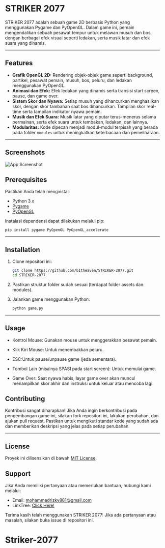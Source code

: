 # STRIKER 2077

STRIKER 2077 adalah sebuah game 2D berbasis Python yang menggunakan Pygame dan PyOpenGL. Dalam game ini, pemain mengendalikan sebuah pesawat tempur untuk melawan musuh dan bos, dengan berbagai efek visual seperti ledakan, serta musik latar dan efek suara yang dinamis.

---

## Features

- **Grafik OpenGL 2D:** Rendering objek-objek game seperti background, partikel, pesawat pemain, musuh, bos, peluru, dan ledakan menggunakan PyOpenGL.
- **Animasi dan Efek:** Efek ledakan yang dinamis serta transisi start screen, pause, dan game over.
- **Sistem Skor dan Nyawa:** Setiap musuh yang dihancurkan menghasilkan skor, dengan skor tambahan saat bos dihancurkan. Tampilan skor real-time serta tampilan indikator nyawa pemain.
- **Musik dan Efek Suara:** Musik latar yang diputar terus-menerus selama permainan, serta efek suara untuk tembakan, ledakan, dan lainnya.
- **Modularitas:** Kode dipecah menjadi modul-modul terpisah yang berada pada folder `modules` untuk meningkatkan keterbacaan dan pemeliharaan.

---

## Screenshots

![App Screenshot](https://i.imghippo.com/files/kTFo6668Mi.png)

## Prerequisites

Pastikan Anda telah menginstal:

- Python 3.x
- [Pygame](https://www.pygame.org/news)
- [PyOpenGL](http://pyopengl.sourceforge.net/)

Instalasi dependensi dapat dilakukan melalui pip:

    pip install pygame PyOpenGL PyOpenGL_accelerate

---

## Installation

1. Clone repositori ini:

   ```bash
   git clone https://github.com/b1theaven/STRIKER-2077.git
   cd STRIKER-2077

   ```

2. Pastikan struktur folder sudah sesuai (terdapat folder assets dan modules).

3. Jalankan game menggunakan Python:

   ```bash
   python game.py
   ```

---

## Usage

- Kontrol Mouse: Gunakan mouse untuk menggerakkan pesawat pemain.

- Klik Kiri Mouse: Untuk menembakkan peluru.

- ESC:Untuk pause/unpause game (jeda sementara).

- Tombol Lain (misalnya SPASI pada start screen): Untuk memulai game.

- Game Over: Saat nyawa habis, layar game over akan muncul menampilkan skor akhir dan instruksi untuk keluar atau mencoba lagi.

## Contributing

Kontribusi sangat diharapkan! Jika Anda ingin berkontribusi pada pengembangan game ini, silakan fork repositori ini, lakukan perubahan, dan ajukan pull request. Pastikan untuk mengikuti standar kode yang sudah ada dan memberikan deskripsi yang jelas pada setiap perubahan.

---

## License

Proyek ini dilisensikan di bawah [MIT License](https://github.com/b1theaven/Striker-2077/blob/main/LICENSE).

## Support

Jika Anda memiliki pertanyaan atau memerlukan bantuan, hubungi kami melalui:

- Email: mohammadrizky881@gmail.com
- LinkTree: [Click Here!](https://linktr.ee/bitheaven)

Terima kasih telah menggunakan STRIKER 2077! Jika ada pertanyaan atau masalah, silakan buka issue di repositori ini.
# Striker-2077
